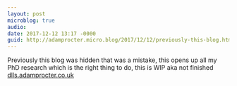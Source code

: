 ```yaml
---
layout: post
microblog: true
audio: 
date: 2017-12-12 13:17 -0000
guid: http://adamprocter.micro.blog/2017/12/12/previously-this-blog.html
---
```

Previously this blog was hidden that was a mistake, this opens up all my PhD research which is the right thing to do, this is WIP aka not finished [dlls.adamprocter.co.uk](http://dlls.adamprocter.co.uk) 
